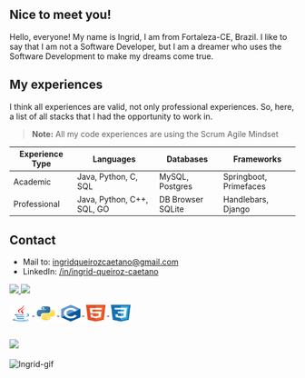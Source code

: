 ## Nice to meet you!
Hello, everyone! My name is Ingrid, I am from Fortaleza-CE, Brazil. I like to say that I am not a Software Developer, but I am a dreamer who uses the Software Development to make my dreams come true.

## My experiences
I think all experiences are valid, not only professional experiences. So, here, a list of all stacks that I had the opportunity to work in.

> **Note:** All my code experiences are using the Scrum Agile Mindset

| Experience Type | Languages | Databases | Frameworks
| --------------- | --------- | --------- | --------- |
| Academic        |	Java, Python, C, SQL  |	MySQL, Postgres |	Springboot, Primefaces
| Professional	   | Java, Python, C++, SQL, GO	| DB Browser SQLite	| Handlebars, Django

## Contact
- Mail to: ingridqueirozcaetano@gmail.com
- LinkedIn: [/in/ingrid-queiroz-caetano](https://www.linkedin.com/in/ingrid-queiroz-caetano-3b5b25177/)
 <div>
  <a href="https://github.com/queirozingrid">
  <img height="180em" src="https://github-readme-stats.vercel.app/api?username=queirozingrid&show_icons=true&theme=gruvbox&include_all_commits=true&count_private=true"/>
  <img height="180em" src="https://github-readme-stats.vercel.app/api/top-langs/?username=queirozingrid&layout=compact&langs_count=7&theme=gruvbox"/>
</div>

<div style="display: inline_block"><br>
  <img align="center" alt="Ingrid-Java" height="30" width="40" src="https://raw.githubusercontent.com/devicons/devicon/master/icons/java/java-original.svg">
  <img align="center" alt="Ingrid-Python" height="30" width="40" src="https://raw.githubusercontent.com/devicons/devicon/master/icons/python/python-original.svg">
  <img align="center" alt="Ingrid" height="30" width="40" src="https://raw.githubusercontent.com/devicons/devicon/master/icons/c/c-original.svg">
  <img align="center" alt="Ingrid-HTML" height="30" width="40" src="https://raw.githubusercontent.com/devicons/devicon/master/icons/html5/html5-original.svg">
  <img align="center" alt="Ingrid-CSS" height="30" width="40" src="https://raw.githubusercontent.com/devicons/devicon/master/icons/css3/css3-original.svg">
</div>
  <br>

  <a href="https://www.linkedin.com/in/ingrid-queiroz-caetano-3b5b25177/" target="_blank"><img src="https://img.shields.io/badge/LinkedIn-0077B5?style=for-the-badge&logo=linkedin&logoColor=white" target="_blank"></a>
 <br>
 <div style="display: inline_block">
     <img align="center" alt="Ingrid-gif" height="300" width="600" src="https://capricho.abril.com.br/wp-content/uploads/2019/03/drake-e-josh.gif">
 </div>
  

